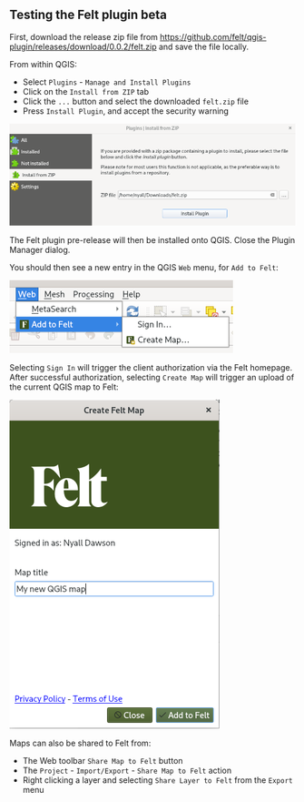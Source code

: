 ## Testing the Felt plugin beta

First, download the release zip file from https://github.com/felt/qgis-plugin/releases/download/0.0.2/felt.zip
and save the file locally.

From within QGIS:

- Select `Plugins` - `Manage and Install Plugins`
- Click on the `Install from ZIP` tab
- Click the `...` button and select the downloaded `felt.zip` file
- Press `Install Plugin`, and accept the security warning

![install from ZIP](install_from_zip.png)

The Felt plugin pre-release will then be installed onto QGIS. Close the Plugin
Manager dialog.

You should then see a new entry in the QGIS `Web` menu, for `Add to Felt`:

![Add to Felt menu](add_to_felt_menu.png)

Selecting `Sign In` will trigger the client authorization via the Felt homepage.
After successful authorization, selecting `Create Map` will trigger an upload
of the current QGIS map to Felt:

![Create new map](create_map.png)

Maps can also be shared to Felt from:

- The Web toolbar `Share Map to Felt` button
- The `Project` - `Import/Export` - `Share Map to Felt` action
- Right clicking a layer and selecting `Share Layer to Felt` from the `Export` menu
